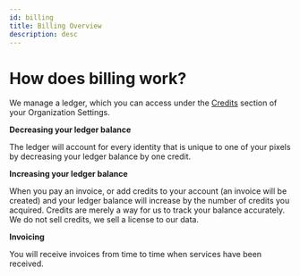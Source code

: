 ```yaml
---
id: billing
title: Billing Overview
description: desc
---
```


# How does billing work?

We manage a ledger, which you can access under the [Credits](https://app.heropixel.com/settings/credits) section of your Organization Settings.

**Decreasing your ledger balance**

The ledger will account for every identity that is unique to one of your pixels by decreasing your ledger balance by one credit.

**Increasing your ledger balance**

When you pay an invoice, or add credits to your account (an invoice will be created) and your ledger balance will increase by the number of credits you acquired. Credits are merely a way for us to track your balance accurately. We do not sell credits, we sell a license to our data.

**Invoicing**

You will receive invoices from time to time when services have been received.
